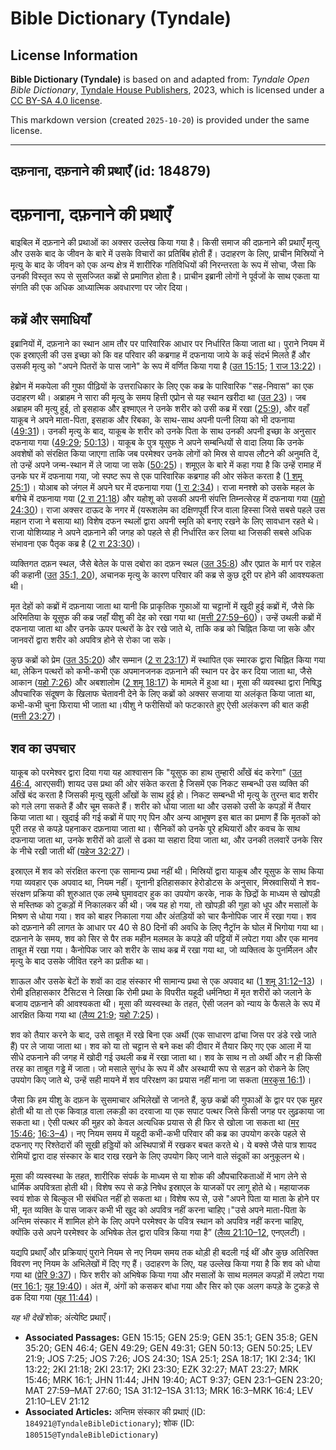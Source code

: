 # Bible Dictionary (Tyndale)

## License Information

**Bible Dictionary (Tyndale)** is based on and adapted from: _Tyndale Open Bible Dictionary_, [Tyndale House Publishers](https://tyndaleopenresources.com/), 2023, which is licensed under a [CC BY-SA 4.0 license](https://creativecommons.org/licenses/by-sa/4.0/legalcode.en).

This markdown version (created `2025-10-20`) is provided under the same license.



--------------------------------

## दफ़नाना, दफ़नाने की प्रथाएँ (id: 184879)

दफ़नाना, दफ़नाने की प्रथाएँ
=========================

बाइबिल में दफ़नाने की प्रथाओं का अक्सर उल्लेख किया गया है। किसी समाज की दफ़नाने की प्रथाएँ मृत्यु और उसके बाद के जीवन के बारे में उसके विचारों का प्रतिबिंब होती हैं। उदाहरण के लिए, प्राचीन मिस्रियों ने मृत्यु के बाद के जीवन को एक अन्य क्षेत्र में शारीरिक गतिविधियों की निरन्तरता के रूप में सोचा, जैसा कि उनकी विस्तृत रूप से सुसज्जित कब्रों से प्रमाणित होता है। प्राचीन इब्रानी लोगों ने पूर्वजों के साथ एकता या संगति की एक अधिक आध्यात्मिक अवधारणा पर जोर दिया।

कब्रें और समाधियाँ
------------------

इब्रानियों में, दफ़नाने का स्थान आम तौर पर पारिवारिक आधार पर निर्धारित किया जाता था। पुराने नियम में एक इस्राएली की उस इच्छा को कि वह परिवार की कब्रगाह में दफनाया जाये के कई संदर्भ मिलते हैं और उसकी मृत्यु को "अपने पितरों के पास जाने" के रूप में वर्णित किया गया है ([उत 15:15](https://ref.ly/Gen15:15); [1 राज 13:22](https://ref.ly/1Kgs13:22))।

हेब्रोन में मकपेला की गुफा पीढ़ियों के उत्तराधिकार के लिए एक कब्र के पारिवारिक "सह\-निवास" का एक उदाहरण थी। अब्राहम ने सारा की मृत्यु के समय हित्ती एप्रोन से यह स्थान खरीदा था ([उत 23](https://ref.ly/Gen23:1-Gen23:20))। जब अब्राहम की मृत्यु हुई, तो इसहाक और इश्माएल ने उनके शरीर को उसी कब्र में रखा ([25:9](https://ref.ly/Gen25:9)), और वहाँ याकूब ने अपने माता\-पिता, इसहाक और रिबका, के साथ\-साथ अपनी पत्नी लिया को भी दफनाया ([49:31](https://ref.ly/Gen49:31))। उनकी मृत्यु के बाद, याकूब के शरीर को उनके पिता के साथ उनकी अपनी इच्छा के अनुसार दफनाया गया ([49:29](https://ref.ly/Gen49:29); [50:13](https://ref.ly/Gen50:13))। याकूब के पुत्र यूसुफ ने अपने सम्बन्धियों से वादा लिया कि उनके अवशेषों को संरक्षित किया जाएगा ताकि जब परमेश्वर उनके लोगों को मिस्र से वापस लौटने की अनुमति दें, तो उन्हें अपने जन्म\-स्थान में ले जाया जा सके ([50:25](https://ref.ly/Gen50:25))। शमूएल के बारे में कहा गया है कि उन्हें रामाह में उनके घर में दफनाया गया, जो स्पष्ट रूप से एक पारिवारिक कब्रगाह की ओर संकेत करता है ([1 शमू 25:1](https://ref.ly/1Sam25:1))। योआब को जंगल में अपने घर में दफनाया गया ([1 रा 2:34](https://ref.ly/1Kgs2:34))। राजा मनश्शे को उसके महल के बगीचे में दफनाया गया ([2 रा 21:18](https://ref.ly/2Kgs21:18)) और यहोशू को उसकी अपनी संपत्ति तिम्नत्सेरह में दफनाया गया ([यहो 24:30](https://ref.ly/Josh24:30))। राजा अक्सर दाऊद के नगर में (यरूशलेम का दक्षिणपूर्वी रिज वाला हिस्सा जिसे सबसे पहले उस महान राजा ने बसाया था) विशेष दफन स्थलों द्वारा अपनी स्मृति को बनाए रखने के लिए सावधान रहते थे। राजा योशिय्याह ने अपने दफ़नाने की जगह को पहले से ही निर्धारित कर लिया था जिसकी सबसे अधिक संभावना एक पैतृक कब्र है ([2 रा 23:30](https://ref.ly/2Kgs23:30))।

व्यक्तिगत दफ़न स्थल, जैसे बेतेल के पास दबोरा का दफ़न स्थल ([उत 35:8](https://ref.ly/Gen35:8)) और एप्रात के मार्ग पर राहेल की कहानी ([उत](https://ref.ly/Gen35:1) [35:1, 20](https://ref.ly/Gen35:1,Gen35:20)), अचानक मृत्यु के कारण परिवार की कब्र से कुछ दूरी पर होने की आवश्यकता थी।

मृत देहों को कब्रों में दफ़नाया जाता था यानी कि प्राकृतिक गुफाओं या चट्टानों में खुदी हुई कब्रों में, जैसे कि अरिमतिया के यूसुफ की कब्र जहाँ यीशु की देह को रखा गया था ([मत्ती 27:59–60](https://ref.ly/Matt27:59-Matt27:60))। उन्हें उथली कब्रों में दफनाया जाता था और उनके ऊपर पत्थरों के ढेर रखे जाते थे, ताकि कब्र को चिह्नित किया जा सके और जानवरों द्वारा शरीर को अपवित्र होने से रोका जा सके।

कुछ कब्रों को प्रेम ([उत 35:20](https://ref.ly/Gen35:20)) और सम्मान ([2 रा 23:17](https://ref.ly/2Kgs23:17)) में स्थापित एक स्मारक द्वारा चिह्नित किया गया था, लेकिन पत्थरों को कभी\-कभी एक अपमानजनक दफ़नाने की स्थान पर ढेर कर दिया जाता था, जैसे आकान ([यहो 7:26](https://ref.ly/Josh7:26)) और अबशालोम ([2 शमू 18:17](https://ref.ly/2Sam18:17)) के मामले में हुआ था। मूसा की व्यवस्था द्वारा निषिद्ध औपचारिक संदूषण के खिलाफ चेतावनी देने के लिए कब्रों को अक्सर सजाया या अलंकृत किया जाता था, कभी\-कभी चुना फिराया भी जाता था।यीशु ने फरीसियों को फटकारते हुए ऐसी अलंकरण की बात कही ([मत्ती 23:27](https://ref.ly/Matt23:27))।

शव का उपचार
-----------

याकूब को परमेश्वर द्वारा दिया गया यह आश्वासन कि "यूसुफ का हाथ तुम्हारी आँखें बंद करेगा" ([उत 46:4](https://ref.ly/Gen46:4), आरएसवी) शायद उस प्रथा की ओर संकेत करता है जिसमें एक निकट सम्बन्धी उस व्यक्ति की आँखें बंद करता है जिसकी मृत्यु खुली आँखों के साथ हुई हो। निकट सम्बन्धी भी मृत्यु के तुरन्त बाद शरीर को गले लगा सकते हैं और चूम सकते हैं। शरीर को धोया जाता था और उसको उसी के कपड़ों में तैयार किया जाता था। खुदाई की गई कब्रों में पाए गए पिन और अन्य आभूषण इस बात का प्रमाण हैं कि मृतकों को पूरी तरह से कपड़े पहनाकर दफ़नाया जाता था। सैनिकों को उनके पूरे हथियारों और कवच के साथ दफनाया जाता था, उनके शरीरों को ढालों से ढका या सहारा दिया जाता था, और उनकी तलवारें उनके सिर के नीचे रखी जाती थीं ([यहेज 32:27](https://ref.ly/Ezek32:27))।

इस्राएल में शव को संरक्षित करना एक सामान्य प्रथा नहीं थी। मिस्रियों द्वारा याकूब और यूसुफ के साथ किया गया व्यवहार एक अपवाद था, नियम नहीं। यूनानी इतिहासकार हेरोडोटस के अनुसार, मिस्रवासियों ने शव\-संरक्षण प्रक्रिया की शुरुआत एक लम्बे घुमावदार हुक का उपयोग करके, नाक के छिद्रों के माध्यम से खोपड़ी से मस्तिष्क को टुकड़ों में निकालकर की थी। जब यह हो गया, तो खोपड़ी की गुहा को धूप और मसालों के मिश्रण से धोया गया। शव को बाहर निकाला गया और अंतड़ियों को चार कैनोपिक जार में रखा गया। शव को दफ़नाने की लागत के आधार पर 40 से 80 दिनों की अवधि के लिए नैट्रॉन के घोल में भिगोया गया था। दफ़नाने के समय, शव को सिर से पैर तक महीन मलमल के कपड़े की पट्टियों में लपेटा गया और एक मानव ताबूत में रखा गया। कैनोपिक जार को शरीर के साथ कब्र में रखा गया था, जो व्यक्तित्व के पुनर्मिलन और मृत्यु के बाद उसके जीवित रहने का प्रतीक था।

शाऊल और उसके बेटों के शवों का दाह संस्कार भी सामान्य प्रथा से एक अपवाद था ([1 शमू 31:12–13](https://ref.ly/1Sam31:12-1Sam31:13)) । रोमी इतिहासकार टैसिटस ने लिखा कि रोमी प्रथा के विपरीत यहूदी धर्मनिष्ठा में मृत शरीरों को जलाने के बजाय दफ़नाने की आवश्यकता थी। मूसा की व्यस्वस्था के तहत, ऐसी जलन को न्याय के फैसले के रूप में आरक्षित किया गया था ([लैव्य 21:9](https://ref.ly/Lev21:9); [यहो 7:25](https://ref.ly/Josh7:25))।

शव को तैयार करने के बाद, उसे ताबूत में रखे बिना एक अर्थी (एक साधारण ढांचा जिस पर डंडे रखे जाते हैं) पर ले जाया जाता था। शव को या तो चट्टान से बने कक्ष की दीवार में तैयार किए गए एक आला में या सीधे दफनाने की जगह में खोदी गई उथली कब्र में रखा जाता था। शव के साथ न तो अर्थी और न ही किसी तरह का ताबूत गड्ढे में जाता। जो मसाले सुगंध के रूप में और अस्थायी रूप से सड़न को रोकने के लिए उपयोग किए जाते थे, उन्हें सही मायने में शव परिरक्षण का प्रयास नहीं माना जा सकता ([मरकुस 16:1](https://ref.ly/Mark16:1))। 

जैसा कि हम यीशु के दफ़न के सुसमाचार अभिलेखों से जानते हैं, कुछ कब्रों की गुफाओं के द्वार पर एक मुहर होती थी या तो एक किवाड़ वाला लकड़ी का दरवाजा या एक सपाट पत्थर जिसे किसी जगह पर लुढ़काया जा सकता था। ऐसी पत्थर की मुहर को केवल अत्यधिक प्रयास से ही फिर से खोला जा सकता था ([मर 15:46](https://ref.ly/Mark15:46); [16:3–4](https://ref.ly/Mark16:3-Mark16:4))। नए नियम समय में यहूदी कभी\-कभी परिवार की कब्र का उपयोग करके पहले से दफनाए गए रिश्तेदारों की सूखी हड्डियों को अस्थिपात्रों में रखकर बचत करते थे। ये बक्से जैसे पात्र शायद रोमियों द्वारा दाह संस्कार के बाद राख रखने के लिए उपयोग किए जाने वाले संदूकों का अनुकूलन थे।

मूसा की व्यस्वस्था के तहत, शारीरिक संपर्क के माध्यम से या शोक की औपचारिकताओं में भाग लेने से धार्मिक अपवित्रता होती थी। विशेष रूप से कड़े निषेध इस्राएल के याजकों पर लागू होते थे। महायाजक स्वयं शोक से बिल्कुल भी संबंधित नहीं हो सकता था। विशेष रूप से, उसे "अपने पिता या माता के होने पर भी, मृत व्यक्ति के पास जाकर कभी भी खुद को अपवित्र नहीं करना चाहिए।"उसे अपने माता\-पिता के अन्तिम संस्कार में शामिल होने के लिए अपने परमेश्वर के पवित्र स्थान को अपवित्र नहीं करना चाहिए, क्योंकि उसे अपने परमेश्वर के अभिषेक तेल द्वारा पवित्र किया गया है” ([लैव्य 21:10–12](https://ref.ly/Lev21:10-Lev21:12), एनएलटी)।

यद्यपि प्रथाएँ और प्रक्रियाएं पुराने नियम से नए नियम समय तक थोड़ी ही बदली गई थीं और कुछ अतिरिक्त विवरण नए नियम के अभिलेखों में दिए गए हैं। उदाहरण के लिए, यह उल्लेख किया गया है कि शव को धोया गया था ([प्रेरि 9:37](https://ref.ly/Acts9:37))। फिर शरीर को अभिषेक किया गया और मसालों के साथ मलमल कपड़ों में लपेटा गया ([मर 16:1](https://ref.ly/Mark16:1); [यूह 19:40](https://ref.ly/John19:40))। अंत में, अंगों को कसकर बांधा गया और सिर को एक अलग कपड़े के टुकड़े से ढक दिया गया ([यूह 11:44](https://ref.ly/John11:44))।

*यह भी देखें*  शोक; अंत्येष्टि प्रथाएँ।

* **Associated Passages:** GEN 15:15; GEN 25:9; GEN 35:1; GEN 35:8; GEN 35:20; GEN 46:4; GEN 49:29; GEN 49:31; GEN 50:13; GEN 50:25; LEV 21:9; JOS 7:25; JOS 7:26; JOS 24:30; 1SA 25:1; 2SA 18:17; 1KI 2:34; 1KI 13:22; 2KI 21:18; 2KI 23:17; 2KI 23:30; EZK 32:27; MAT 23:27; MRK 15:46; MRK 16:1; JHN 11:44; JHN 19:40; ACT 9:37; GEN 23:1–GEN 23:20; MAT 27:59–MAT 27:60; 1SA 31:12–1SA 31:13; MRK 16:3–MRK 16:4; LEV 21:10–LEV 21:12
* **Associated Articles:** अन्तिम संस्कार की प्रथाएं  (ID: `184921@TyndaleBibleDictionary`); शोक (ID: `180515@TyndaleBibleDictionary`)

